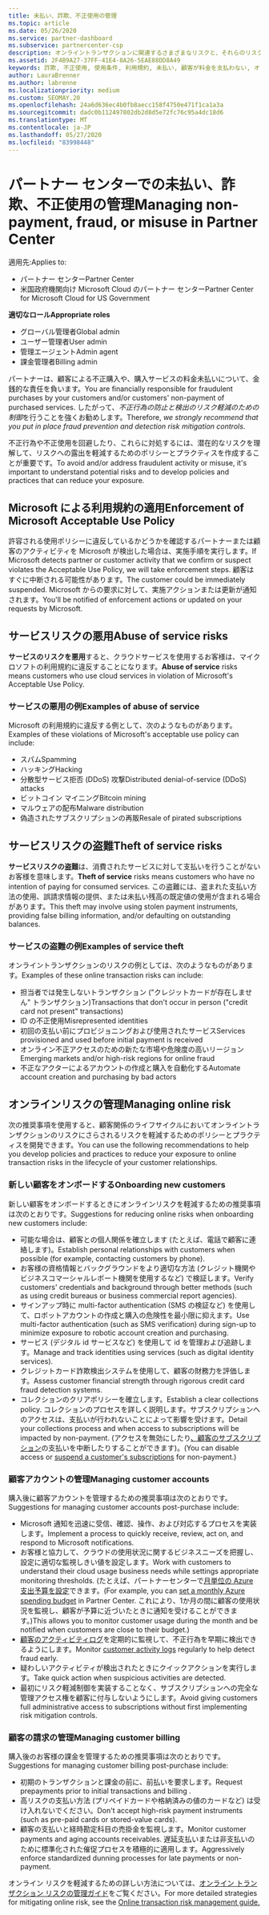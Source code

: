 ```yaml
---
title: 未払い、詐欺、不正使用の管理
ms.topic: article
ms.date: 05/26/2020
ms.service: partner-dashboard
ms.subservice: partnercenter-csp
description: オンライントランザクションに関連するさまざまなリスクと、それらのリスクを管理して軽減するためのベストプラクティスについて理解することが重要です。
ms.assetid: 2F4B9A27-37FF-41E4-8A26-5EAE88DD8A49
keywords: 詐欺, 不正使用, 使用条件, 利用規約, 未払い, 顧客が料金を支払わない, オンライン リスク, サービスの盗用, サービスの不正使用, サブスクリプションの一時停止,
author: LauraBrenner
ms.author: labrenne
ms.localizationpriority: medium
ms.custom: SEOMAY.20
ms.openlocfilehash: 24a6d636ec4b0fb8aecc158f4750e471f1ca1a3a
ms.sourcegitcommit: dadc0b112497802db2d8d5e72fc76c95a4dc18d6
ms.translationtype: MT
ms.contentlocale: ja-JP
ms.lasthandoff: 05/27/2020
ms.locfileid: "83998448"
---
```

# <a name="managing-non-payment-fraud-or-misuse-in-partner-center"></a><span data-ttu-id="29043-104">パートナー センターでの未払い、詐欺、不正使用の管理</span><span class="sxs-lookup"><span data-stu-id="29043-104">Managing non-payment, fraud, or misuse in Partner Center</span></span>

<span data-ttu-id="29043-105">適用先:</span><span class="sxs-lookup"><span data-stu-id="29043-105">Applies to:</span></span>

- <span data-ttu-id="29043-106">パートナー センター</span><span class="sxs-lookup"><span data-stu-id="29043-106">Partner Center</span></span>
- <span data-ttu-id="29043-107">米国政府機関向け Microsoft Cloud のパートナー センター</span><span class="sxs-lookup"><span data-stu-id="29043-107">Partner Center for Microsoft Cloud for US Government</span></span>

<span data-ttu-id="29043-108">**適切なロール**</span><span class="sxs-lookup"><span data-stu-id="29043-108">**Appropriate roles**</span></span>
- <span data-ttu-id="29043-109">グローバル管理者</span><span class="sxs-lookup"><span data-stu-id="29043-109">Global admin</span></span>
- <span data-ttu-id="29043-110">ユーザー管理者</span><span class="sxs-lookup"><span data-stu-id="29043-110">User admin</span></span>
- <span data-ttu-id="29043-111">管理エージェント</span><span class="sxs-lookup"><span data-stu-id="29043-111">Admin agent</span></span>
- <span data-ttu-id="29043-112">課金管理者</span><span class="sxs-lookup"><span data-stu-id="29043-112">Billing admin</span></span>

<span data-ttu-id="29043-113">パートナーは、顧客による不正購入や、購入サービスの料金未払いについて、金銭的な責任を負います。</span><span class="sxs-lookup"><span data-stu-id="29043-113">You are financially responsible for fraudulent purchases by your customers and/or customers' non-payment of purchased services.</span></span> <span data-ttu-id="29043-114">したがって、*不正行為の防止と検出のリスク軽減のための制御*を行うことを強くお勧めします。</span><span class="sxs-lookup"><span data-stu-id="29043-114">Therefore, *we strongly recommend that you put in place fraud prevention and detection risk mitigation controls*.</span></span>

<span data-ttu-id="29043-115">不正行為や不正使用を回避したり、これらに対処するには、潜在的なリスクを理解して、リスクへの露出を軽減するためのポリシーとプラクティスを作成することが重要です。</span><span class="sxs-lookup"><span data-stu-id="29043-115">To avoid and/or address fraudulent activity or misuse, it's important to understand potential risks and to develop policies and practices that can reduce your exposure.</span></span>

## <a name="enforcement-of-microsoft-acceptable-use-policy"></a><span data-ttu-id="29043-116">Microsoft による利用規約の適用</span><span class="sxs-lookup"><span data-stu-id="29043-116">Enforcement of Microsoft Acceptable Use Policy</span></span>

<span data-ttu-id="29043-117">許容される使用ポリシーに違反しているかどうかを確認するパートナーまたは顧客のアクティビティを Microsoft が検出した場合は、実施手順を実行します。</span><span class="sxs-lookup"><span data-stu-id="29043-117">If Microsoft detects partner or customer activity that we confirm or suspect violates the Acceptable Use Policy, we will take enforcement steps.</span></span> <span data-ttu-id="29043-118">顧客はすぐに中断される可能性があります。</span><span class="sxs-lookup"><span data-stu-id="29043-118">The customer could be immediately suspended.</span></span> <span data-ttu-id="29043-119">Microsoft からの要求に対して、実施アクションまたは更新が通知されます。</span><span class="sxs-lookup"><span data-stu-id="29043-119">You'll be notified of enforcement actions or updated on your requests by Microsoft.</span></span>

## <a name="abuse-of-service-risks"></a><span data-ttu-id="29043-120">サービスリスクの悪用</span><span class="sxs-lookup"><span data-stu-id="29043-120">Abuse of service risks</span></span>

<span data-ttu-id="29043-121">**サービスのリスクを悪用**すると、クラウドサービスを使用するお客様は、マイクロソフトの利用規約に違反することになります。</span><span class="sxs-lookup"><span data-stu-id="29043-121">**Abuse of service** risks means customers who use cloud services in violation of Microsoft's Acceptable Use Policy.</span></span>

### <a name="examples-of-abuse-of-service"></a><span data-ttu-id="29043-122">サービスの悪用の例</span><span class="sxs-lookup"><span data-stu-id="29043-122">Examples of abuse of service</span></span>

<span data-ttu-id="29043-123">Microsoft の利用規約に違反する例として、次のようなものがあります。</span><span class="sxs-lookup"><span data-stu-id="29043-123">Examples of these violations of Microsoft's acceptable use policy can include:</span></span>

- <span data-ttu-id="29043-124">スパム</span><span class="sxs-lookup"><span data-stu-id="29043-124">Spamming</span></span>
- <span data-ttu-id="29043-125">ハッキング</span><span class="sxs-lookup"><span data-stu-id="29043-125">Hacking</span></span>
- <span data-ttu-id="29043-126">分散型サービス拒否 (DDoS) 攻撃</span><span class="sxs-lookup"><span data-stu-id="29043-126">Distributed denial-of-service (DDoS) attacks</span></span>
- <span data-ttu-id="29043-127">ビットコイン マイニング</span><span class="sxs-lookup"><span data-stu-id="29043-127">Bitcoin mining</span></span>
- <span data-ttu-id="29043-128">マルウェアの配布</span><span class="sxs-lookup"><span data-stu-id="29043-128">Malware distribution</span></span>
- <span data-ttu-id="29043-129">偽造されたサブスクリプションの再販</span><span class="sxs-lookup"><span data-stu-id="29043-129">Resale of pirated subscriptions</span></span>

## <a name="theft-of-service-risks"></a><span data-ttu-id="29043-130">サービスリスクの盗難</span><span class="sxs-lookup"><span data-stu-id="29043-130">Theft of service risks</span></span>

<span data-ttu-id="29043-131">**サービスリスクの盗難**は、消費されたサービスに対して支払いを行うことがないお客様を意味します。</span><span class="sxs-lookup"><span data-stu-id="29043-131">**Theft of service** risks means customers who have no intention of paying for consumed services.</span></span> <span data-ttu-id="29043-132">この盗難には、盗まれた支払い方法の使用、誤請求情報の提供、または未払い残高の既定値の使用が含まれる場合があります。</span><span class="sxs-lookup"><span data-stu-id="29043-132">This theft may involve using stolen payment instruments, providing false billing information, and/or defaulting on outstanding balances.</span></span>

### <a name="examples-of-service-theft"></a><span data-ttu-id="29043-133">サービスの盗難の例</span><span class="sxs-lookup"><span data-stu-id="29043-133">Examples of service theft</span></span>

<span data-ttu-id="29043-134">オンライントランザクションのリスクの例としては、次のようなものがあります。</span><span class="sxs-lookup"><span data-stu-id="29043-134">Examples of these online transaction risks can include:</span></span>

- <span data-ttu-id="29043-135">担当者では発生しないトランザクション ("クレジットカードが存在しません" トランザクション)</span><span class="sxs-lookup"><span data-stu-id="29043-135">Transactions that don't occur in person ("credit card not present" transactions)</span></span>
- <span data-ttu-id="29043-136">ID の不正使用</span><span class="sxs-lookup"><span data-stu-id="29043-136">Misrepresented identities</span></span>
- <span data-ttu-id="29043-137">初回の支払い前にプロビジョニングおよび使用されたサービス</span><span class="sxs-lookup"><span data-stu-id="29043-137">Services provisioned and used before initial payment is received</span></span>
- <span data-ttu-id="29043-138">オンライン不正アクセスのための新たな市場や危険度の高いリージョン</span><span class="sxs-lookup"><span data-stu-id="29043-138">Emerging markets and/or high-risk regions for online fraud</span></span>
- <span data-ttu-id="29043-139">不正なアクターによるアカウントの作成と購入を自動化する</span><span class="sxs-lookup"><span data-stu-id="29043-139">Automate account creation and purchasing by bad actors</span></span>

## <a name="managing-online-risk"></a><span data-ttu-id="29043-140">オンラインリスクの管理</span><span class="sxs-lookup"><span data-stu-id="29043-140">Managing online risk</span></span>

<span data-ttu-id="29043-141">次の推奨事項を使用すると、顧客関係のライフサイクルにおいてオンライントランザクションのリスクにさらされるリスクを軽減するためのポリシーとプラクティスを開発できます。</span><span class="sxs-lookup"><span data-stu-id="29043-141">You can use the following recommendations to help you develop policies and practices to reduce your exposure to online transaction risks in the lifecycle of your customer relationships.</span></span>

### <a name="onboarding-new-customers"></a><span data-ttu-id="29043-142">新しい顧客をオンボードする</span><span class="sxs-lookup"><span data-stu-id="29043-142">Onboarding new customers</span></span>

<span data-ttu-id="29043-143">新しい顧客をオンボードするときにオンラインリスクを軽減するための推奨事項は次のとおりです。</span><span class="sxs-lookup"><span data-stu-id="29043-143">Suggestions for reducing online risks when onboarding new customers include:</span></span>

- <span data-ttu-id="29043-144">可能な場合は、顧客との個人関係を確立します (たとえば、電話で顧客に連絡します)。</span><span class="sxs-lookup"><span data-stu-id="29043-144">Establish personal relationships with customers when possible (for example, contacting customers by phone).</span></span>
- <span data-ttu-id="29043-145">お客様の資格情報とバックグラウンドをより適切な方法 (クレジット機関やビジネスコマーシャルレポート機関を使用するなど) で検証します。</span><span class="sxs-lookup"><span data-stu-id="29043-145">Verify customers' credentials and background through better methods (such as using credit bureaus or business commercial report agencies).</span></span>
- <span data-ttu-id="29043-146">サインアップ時に multi-factor authentication (SMS の検証など) を使用して、ロボットアカウントの作成と購入の危険性を最小限に抑えます。</span><span class="sxs-lookup"><span data-stu-id="29043-146">Use multi-factor authentication (such as SMS verification) during sign-up to minimize exposure to robotic account creation and purchasing.</span></span>
- <span data-ttu-id="29043-147">サービス (デジタル id サービスなど) を使用して id を管理および追跡します。</span><span class="sxs-lookup"><span data-stu-id="29043-147">Manage and track identities using services (such as digital identity services).</span></span>
- <span data-ttu-id="29043-148">クレジットカード詐欺検出システムを使用して、顧客の財務力を評価します。</span><span class="sxs-lookup"><span data-stu-id="29043-148">Assess customer financial strength through rigorous credit card fraud detection systems.</span></span>
- <span data-ttu-id="29043-149">コレクションのクリアポリシーを確立します。</span><span class="sxs-lookup"><span data-stu-id="29043-149">Establish a clear collections policy.</span></span> <span data-ttu-id="29043-150">コレクションのプロセスを詳しく説明します。サブスクリプションへのアクセスは、支払いが行われないことによって影響を受けます。</span><span class="sxs-lookup"><span data-stu-id="29043-150">Detail your collections process and when access to subscriptions will be impacted by non-payment.</span></span> <span data-ttu-id="29043-151">(アクセスを無効にしたり[、顧客のサブスクリプション](suspend-a-subscription.md)の支払いを中断したりすることができます)。</span><span class="sxs-lookup"><span data-stu-id="29043-151">(You can disable access or [suspend a customer's subscriptions](suspend-a-subscription.md) for non-payment.)</span></span>

### <a name="managing-customer-accounts"></a><span data-ttu-id="29043-152">顧客アカウントの管理</span><span class="sxs-lookup"><span data-stu-id="29043-152">Managing customer accounts</span></span>

<span data-ttu-id="29043-153">購入後に顧客アカウントを管理するための推奨事項は次のとおりです。</span><span class="sxs-lookup"><span data-stu-id="29043-153">Suggestions for managing customer accounts post-purchase include:</span></span>

- <span data-ttu-id="29043-154">Microsoft 通知を迅速に受信、確認、操作、および対応するプロセスを実装します。</span><span class="sxs-lookup"><span data-stu-id="29043-154">Implement a process to quickly receive, review, act on, and respond to Microsoft notifications.</span></span>
- <span data-ttu-id="29043-155">お客様と協力して、クラウドの使用状況に関するビジネスニーズを把握し、設定に適切な監視しきい値を設定します。</span><span class="sxs-lookup"><span data-stu-id="29043-155">Work with customers to understand their cloud usage business needs while settings appropriate monitoring thresholds.</span></span> <span data-ttu-id="29043-156">(たとえば、パートナーセンターで[月単位の Azure 支出予算を設定](set-an-azure-spending-budget-for-your-customers.md)できます。</span><span class="sxs-lookup"><span data-stu-id="29043-156">(For example, you can [set a monthly Azure spending budget](set-an-azure-spending-budget-for-your-customers.md) in Partner Center.</span></span> <span data-ttu-id="29043-157">これにより、1か月の間に顧客の使用状況を監視し、顧客が予算に近づいたときに通知を受けることができます。)</span><span class="sxs-lookup"><span data-stu-id="29043-157">This allows you to monitor customer usage during the month and be notified when customers are close to their budget.)</span></span>
- <span data-ttu-id="29043-158">[顧客のアクティビティログ](activity-logs.md)を定期的に監視して、不正行為を早期に検出できるようにします。</span><span class="sxs-lookup"><span data-stu-id="29043-158">Monitor [customer activity logs](activity-logs.md) regularly to help detect fraud early.</span></span>
- <span data-ttu-id="29043-159">疑わしいアクティビティが検出されたときにクイックアクションを実行します。</span><span class="sxs-lookup"><span data-stu-id="29043-159">Take quick action when suspicious activities are detected.</span></span>
- <span data-ttu-id="29043-160">最初にリスク軽減制御を実装することなく、サブスクリプションへの完全な管理アクセス権を顧客に付与しないようにします。</span><span class="sxs-lookup"><span data-stu-id="29043-160">Avoid giving customers full administrative access to subscriptions without first implementing risk mitigation controls.</span></span>

### <a name="managing-customer-billing"></a><span data-ttu-id="29043-161">顧客の請求の管理</span><span class="sxs-lookup"><span data-stu-id="29043-161">Managing customer billing</span></span>

<span data-ttu-id="29043-162">購入後のお客様の課金を管理するための推奨事項は次のとおりです。</span><span class="sxs-lookup"><span data-stu-id="29043-162">Suggestions for managing customer billing post-purchase include:</span></span>

- <span data-ttu-id="29043-163">初期のトランザクションと課金の前に、前払いを要求します。</span><span class="sxs-lookup"><span data-stu-id="29043-163">Request prepayments prior to initial transactions and billing .</span></span>
- <span data-ttu-id="29043-164">高リスクの支払い方法 (プリペイドカードや格納済みの値のカードなど) は受け入れないでください。</span><span class="sxs-lookup"><span data-stu-id="29043-164">Don't accept high-risk payment instruments (such as pre-paid cards or stored-value cards).</span></span>
- <span data-ttu-id="29043-165">顧客の支払いと経時勘定科目の売掛金を監視します。</span><span class="sxs-lookup"><span data-stu-id="29043-165">Monitor customer payments and aging accounts receivables.</span></span> <span data-ttu-id="29043-166">遅延支払いまたは非支払いのために標準化された催促プロセスを積極的に適用します。</span><span class="sxs-lookup"><span data-stu-id="29043-166">Aggressively enforce standardized dunning processes for late payments or non-payment.</span></span>

<span data-ttu-id="29043-167">オンライン リスクを軽減するための詳しい方法については、[オンライン トランザクション リスクの管理ガイド](https://assets.windowsphone.com/7d885238-e13b-4f10-a682-3d5adacd2859/CSP-PartnerRiskGuide-APSFinal_InvariantCulture_Default.zip)をご覧ください。</span><span class="sxs-lookup"><span data-stu-id="29043-167">For more detailed strategies for mitigating online risk, see the [Online transaction risk management guide.](https://assets.windowsphone.com/7d885238-e13b-4f10-a682-3d5adacd2859/CSP-PartnerRiskGuide-APSFinal_InvariantCulture_Default.zip)</span></span>
